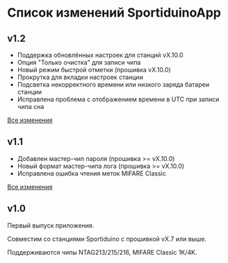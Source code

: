 # Список изменений SportiduinoApp

## v1.2

* Поддержка обновлённых настроек для станций vX.10.0
* Опция "Только очистка" для записи чипа
* Новый режим быстрой отметки (прошивка vX.10.0)
* Прокрутка для вкладки настроек станции
* Подсветка некорректного времени или низкого заряда батареи станции
* Исправлена проблема с отображением времени в UTC при записи чипа сна

[Все изменения](https://github.com/sportiduino/sportiduinoapp/compare/v1.1...v1.2)

## v1.1

* Добавлен мастер-чип пароля (прошивка >= vX.10.0)
* Новый формат мастер-чипа лога (прошивка >= vX.10.0)
* Исправлена ошибка чтения меток MIFARE Classic

[Все изменения](https://github.com/sportiduino/sportiduinoapp/compare/v1.0...v1.1)

## v1.0

Первый выпуск приложения.

Совместим со станциями Sportiduino с прошивкой vX.7 или выше.

Поддерживаются чипы NTAG213/215/216, MIFARE Classic 1K/4K.


